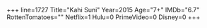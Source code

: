 +++
line=1727
Title="Kahi Suni"
Year=2015
Age="7+"
IMDb="6.7"
RottenTomatoes=""
Netflix=1
Hulu=0
PrimeVideo=0
Disney=0
+++

